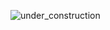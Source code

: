 ![under_construction](https://www.rozan.org/sites/default/files/field/image/blog%20under%20construction.png)
